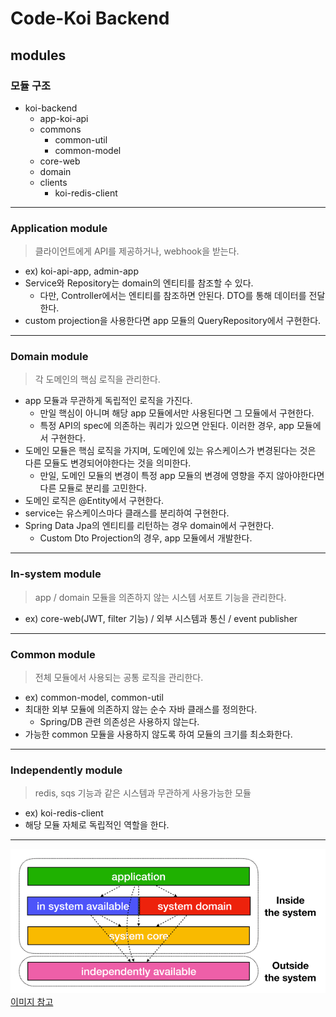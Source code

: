# Code-Koi Backend

## modules

### 모듈 구조
* koi-backend
  * app-koi-api
  * commons
    * common-util
    * common-model
  * core-web
  * domain
  * clients
    * koi-redis-client

---
### Application module
> 클라이언트에게 API를 제공하거나, webhook을 받는다.
* ex) koi-api-app, admin-app
* Service와 Repository는 domain의 엔티티를 참조할 수 있다.
  * 다만, Controller에서는 엔티티를 참조하면 안된다. DTO를 통해 데이터를 전달한다.
* custom projection을 사용한다면 app 모듈의 QueryRepository에서 구현한다.

---
### Domain module
> 각 도메인의 핵심 로직을 관리한다.

* app 모듈과 무관하게 독립적인 로직을 가진다.
  * 만일 핵심이 아니며 해당 app 모듈에서만 사용된다면 그 모듈에서 구현한다.
  * 특정 API의 spec에 의존하는 쿼리가 있으면 안된다. 이러한 경우, app 모듈에서 구현한다.
* 도메인 모듈은 핵심 로직을 가지며, 도메인에 있는 유스케이스가 변경된다는 것은 다른 모듈도 변경되어야한다는 것을 의미한다.
  * 만일, 도메인 모듈의 변경이 특정 app 모듈의 변경에 영향을 주지 않아야한다면 다른 모듈로 분리를 고민한다.
* 도메인 로직은 @Entity에서 구현한다.
* service는 유스케이스마다 클래스를 분리하여 구현한다.
* Spring Data Jpa의 엔티티를 리턴하는 경우 domain에서 구현한다.
  * Custom Dto Projection의 경우, app 모듈에서 개발한다.

---
### In-system module
> app / domain 모듈을 의존하지 않는 시스템 서포트 기능을 관리한다.
* ex) core-web(JWT, filter 기능) / 외부 시스템과 통신 / event publisher

---
### Common module
> 전체 모듈에서 사용되는 공통 로직을 관리한다.
* ex) common-model, common-util
* 최대한 외부 모듈에 의존하지 않는 순수 자바 클래스를 정의한다.
  * Spring/DB 관련 의존성은 사용하지 않는다.
* 가능한 common 모듈을 사용하지 않도록 하여 모듈의 크기를 최소화한다.

---
### Independently module
> redis, sqs 기능과 같은 시스템과 무관하게 사용가능한 모듈
* ex) koi-redis-client
* 해당 모듈 자체로 독립적인 역할을 한다.

---
![모듈 이미지](docs/module-tier.png)
[이미지 참고](https://techblog.woowahan.com/2637/)